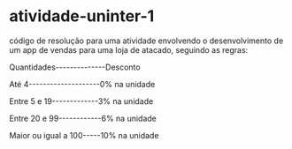 # atividade-uninter-1 

código de resolução para uma atividade envolvendo o desenvolvimento de um app de vendas para uma loja de atacado, seguindo as regras:

Quantidades--------------Desconto

Até 4--------------------0% na unidade

Entre 5 e 19-------------3% na unidade

Entre 20 e 99------------6% na unidade

Maior ou igual a 100-----10% na unidade
